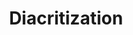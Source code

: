 ---
word: "true"

types: "word"

title: "Diacritization"

categories: ['']

tags: ['Diacritization']

arabic: 'التشكيل الآلي'

arexps: []

enwords: ['Diacritization']

enexps: []

arlexicons: 'ش'

enlexicons: 'D'

authors: ['Ruqayya Roshdy']

translators: ['']

citations: 'مقدمة في حوسبة اللغة العربية'

sources: 'مركز الملك عبدالله بن عبدالعزيز الدولي لخدمة اللغة العربية'

slug: ""
---